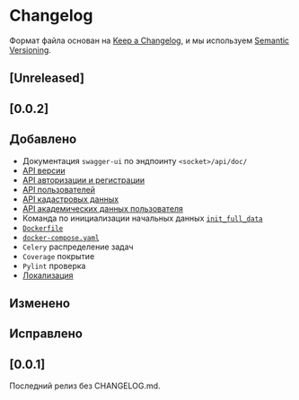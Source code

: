 # Changelog

Формат файла основан на [Keep a Changelog](https://keepachangelog.com/ru/1.0.0/),
и мы используем [Semantic Versioning](https://semver.org/spec/v2.0.0.html).

## [Unreleased]

## [0.0.2]

## Добавлено

- Документация `swagger-ui` по эндпоинту `<socket>/api/doc/`
- [API версии](version/README.md)
- [API авторизации и регистрации](authentication/README.md)
- [API пользователей](account/README.md)
- [API кадастровых данных](geo/README.md)
- [API академических данных пользователя](academic/README.md)
- Команда по инициализации начальных данных [`init_full_data`](ASSOI_manage/README.md)
- [`Dockerfile`](Dockerfile)
- [`docker-compose.yaml`](docker-compose.yml)
- `Celery` распределение задач
- `Coverage` покрытие
- `Pylint` проверка
- [Локализация](locale/ru/LC_MESSAGES/django.po)

## Изменено

## Исправлено

## [0.0.1]

Последний релиз без CHANGELOG.md.
